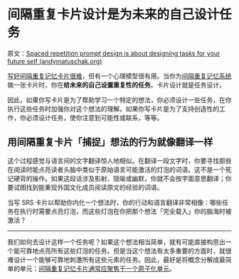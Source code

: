 # 间隔重复卡片设计是为未来的自己设计任务

原文：[Spaced repetition prompt design is about designing tasks for your future self (andymatuschak.org)](https://notes.andymatuschak.org/z4TCpuykanZCZYtC5xCccfuiTMZQzdeRv5BuW)

[写好间隔重复记忆卡片很难](https://notes.andymatuschak.org/z3ntJ7w9C3uapYp1m3gy2EK6PN788guzEoUNN)，但有一个心理模型很有用。当你为[间隔重复记忆系统](https://notes.andymatuschak.org/z4eXdSMJFv2qVGXSUEKH4vdcHBrLHcFY1ZGfC)做一张卡片时，你在**给未来的自己设置重复性的任务**。卡片设计就是任务设计。

因此，如果你写卡片是为了帮助学习一个特定的想法，你必须设计一些任务，在你执行这些任务时加强你对这个想法的理解。如果你写卡片是为了支持创造性的工作，你必须设计任务，使你注意到可能性或联系，等等。

## 用间隔重复卡片「捕捉」想法的行为就像翻译一样

这个过程感觉与语言间的文字翻译惊人地相似。在翻译一段文字时，你要寻找那些在阅读时能点亮读者头脑中类似于原始语言可能激活的灯泡的词语。这不是一个死记硬背的操作。如果这段话涉及影射、隐喻或幽默，你就不会按字面意思翻译；你要试图找到能重现外国文化成员阅读原文的经验的词语。

当写 SRS 卡片以帮助你内化一个想法时，你的行动和语言翻译非常相像：哪些任务在执行时需要点亮灯泡，而这些灯泡在你把那个想法「完全载入」你的脑海时被激活？

------

我们如何去设计这样一个任务呢？如果这个想法相当简单，就有可能直接构思出一个能可靠地点亮所有这些灯泡的任务。但是当这个想法有太多重要的方面时，就很难设计一个能够可靠地刺激所有这些元素的任务。因此，最好是将概念分解成最简单的单元：[间隔重复记忆卡片通常应聚焦于一个原子化单元](https://notes.andymatuschak.org/z8kPjeqPqJwLwqdVqPYBBTwfU3aczsFyvXFmx)。